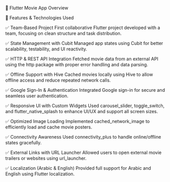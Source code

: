 📱 Flutter Movie App Overview

🚀 Features & Technologies Used

✅ Team-Based Project
First collaborative Flutter project developed with a team, focusing on clean structure and task distribution.

✅ State Management with Cubit
Managed app states using Cubit for better scalability, testability, and UI reactivity.

✅ HTTP & REST API Integration
Fetched movie data from an external API using the http package with proper error handling and data parsing.

✅ Offline Support with Hive
Cached movies locally using Hive to allow offline access and reduce repeated network calls.

✅ Google Sign-In & Authentication
Integrated Google sign-in for secure and seamless user authentication.

✅ Responsive UI with Custom Widgets
Used carousel_slider, toggle_switch, and flutter_native_splash to enhance UI/UX and support all screen sizes.

✅ Optimized Image Loading
Implemented cached_network_image to efficiently load and cache movie posters.

✅ Connectivity Awareness
Used connectivity_plus to handle online/offline states gracefully.

✅ External Links with URL Launcher
Allowed users to open external movie trailers or websites using url_launcher.

✅ Localization (Arabic & English)
Provided full support for Arabic and English using Flutter localization.
